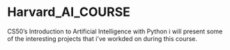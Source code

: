 # Harvard_AI_COURSE
CS50’s Introduction to Artificial Intelligence with Python
i will present some of the interesting projects that i've workded on during this course.

